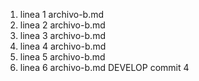 1. linea 1 archivo-b.md
2. linea 2 archivo-b.md
3. linea 3 archivo-b.md
4. linea 4 archivo-b.md
5. linea 5 archivo-b.md
6. linea 6 archivo-b.md DEVELOP commit 4
